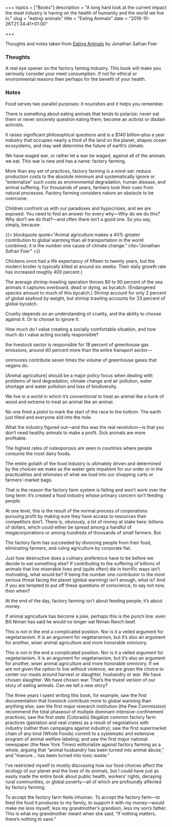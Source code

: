 +++
topics = ["Books"]
description = "A long hard look at the current impact the meat industry is having on the health of humanity and the world we live in."
slug = "eating-animals"
title = "Eating Animals"
date = "2016-10-26T21:34:41+01:00"

+++

Thoughts and notes taken from [Eating Animals](https://www.goodreads.com/book/show/6604712-eating-animals?from_search=true) by Jonathan Safran Foer

### Thoughts

A real eye opener on the factory faming industry. This book will make you seriously consider your meet consumption. If not for ethical or environmental reasons then perhaps for the benefit of your health.

### Notes

Food serves two parallel purposes: it nourishes and it helps you remember.


There is something about eating animals that tends to polarize: never eat them or never sincerely question eating them; become an activist or disdain activists.


It raises significant philosophical questions and is a $140 billion–plus a year industry that occupies nearly a third of the land on the planet, shapes ocean ecosystems, and may well determine the future of earth’s climate.


We have waged war, or rather let a war be waged, against all of the animals we eat. This war is new and has a name: factory farming.


More than any set of practices, factory farming is a mind-set: reduce production costs to the absolute minimum and systematically ignore or “externalize” such costs as environmental degradation, human disease, and animal suffering. For thousands of years, farmers took their cues from natural processes. Factory farming considers nature an obstacle to be overcome.


Children confront us with our paradoxes and hypocrisies, and we are exposed. You need to find an answer for every why—Why do we do this? Why don’t we do that?—and often there isn’t a good one. So you say, simply, because.

{{< blockquote quote="Animal agriculture makes a 40% greater contribution to global warming than all transportation in the world combined; it is the number one cause of climate change." cite="Jonathan Safran Foer" >}}



Chickens once had a life expectancy of fifteen to twenty years, but the modern broiler is typically killed at around six weeks. Their daily growth rate has increased roughly 400 percent.)


The average shrimp-trawling operation throws 80 to 90 percent of the sea animals it captures overboard, dead or dying, as bycatch. (Endangered species amount to much of this bycatch.) Shrimp account for only 2 percent of global seafood by weight, but shrimp trawling accounts for 33 percent of global bycatch.


Cruelty depends on an understanding of cruelty, and the ability to choose against it. Or to choose to ignore it.


How much do I value creating a socially comfortable situation, and how much do I value acting socially responsible?


the livestock sector is responsible for 18 percent of greenhouse gas emissions, around 40 percent more than the entire transport sector—


omnivores contribute seven times the volume of greenhouse gases that vegans do.


[Animal agriculture] should be a major policy focus when dealing with problems of land degradation, climate change and air pollution, water shortage and water pollution and loss of biodiversity.


We live in a world in which it’s conventional to treat an animal like a hunk of wood and extreme to treat an animal like an animal.


No one fired a pistol to mark the start of the race to the bottom. The earth just tilted and everyone slid into the hole.


What the industry figured out—and this was the real revolution—is that you don’t need healthy animals to make a profit. Sick animals are more profitable.


The highest rates of osteoporosis are seen in countries where people consume the most dairy foods.


The entire goliath of the food industry is ultimately driven and determined by the choices we make as the waiter gets impatient for our order or in the practicalities and whimsies of what we load into our shopping carts or farmers’-market bags.


That is the reason the factory farm system is failing and won’t work over the long term: it’s created a food industry whose primary concern isn’t feeding people.


At one level, this is the result of the normal process of corporations pursuing profit by making sure they have access to resources their competitors don’t. There is, obviously, a lot of money at stake here: billions of dollars, which could either be spread among a handful of megacorporations or among hundreds of thousands of small farmers. But


The factory farm has succeeded by divorcing people from their food, eliminating farmers, and ruling agriculture by corporate fiat.


Just how destructive does a culinary preference have to be before we decide to eat something else? If contributing to the suffering of billions of animals that live miserable lives and (quite often) die in horrific ways isn’t motivating, what would be? If being the number one contributor to the most serious threat facing the planet (global warming) isn’t enough, what is? And if you are tempted to put off these questions of conscience, to say not now, then when?


At the end of the day, factory farming isn’t about feeding people; it’s about money.


If animal agriculture has become a joke, perhaps this is the punch line: even Bill Niman has said he would no longer eat Niman Ranch beef.


This is not in the end a complicated position. Nor is it a veiled argument for vegetarianism. It is an argument for vegetarianism, but it’s also an argument for another, wiser animal agriculture and more honorable omnivory.


This is not in the end a complicated position. Nor is it a veiled argument for vegetarianism. It is an argument for vegetarianism, but it’s also an argument for another, wiser animal agriculture and more honorable omnivory. If we are not given the option to live without violence, we are given the choice to center our meals around harvest or slaughter, husbandry or war. We have chosen slaughter. We have chosen war. That’s the truest version of our story of eating animals. Can we tell a new story?


The three years I spent writing this book, for example, saw the first documentation that livestock contribute more to global warming than anything else; saw the first major research institution (the Pew Commission) recommend the total phaseout of multiple dominant intensive-confinement practices; saw the first state (Colorado) illegalize common factory farm practices (gestation and veal crates) as a result of negotiations with industry (rather than campaigns against industry); saw the first supermarket chain of any kind (Whole Foods) commit to a systematic and extensive program of animal welfare labeling; and saw the first major national newspaper (the New York Times) editorialize against factory farming as a whole, arguing that “animal husbandry has been turned into animal abuse,” and “manure… has been turned into toxic waste.”


I’ve restricted myself to mostly discussing how our food choices affect the ecology of our planet and the lives of its animals, but I could have just as easily made the entire book about public health, workers’ rights, decaying rural communities, or global poverty—all of which are profoundly affected by factory farming.


To accept the factory farm feels inhuman. To accept the factory farm—to feed the food it produces to my family, to support it with my money—would make me less myself, less my grandmother’s grandson, less my son’s father. This is what my grandmother meant when she said, “If nothing matters, there’s nothing to save.”
